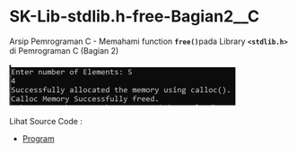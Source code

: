 # SK-Lib-stdlib.h-free-Bagian2__C
Arsip Pemrograman C - Memahami function <code><b>free()</b></code>pada Library <code><b>&lt;stdlib.h></b></code> di Pemrograman C (Bagian 2)<br><br>
<img src="https://github.com/RizkyKhapidsyah/SK-Lib-stdlib.h-free-Bagian2__C/blob/master/SK-Lib-stdlib.h-free-Bagian2__C/x64/result/001.JPG"><br><br>
Lihat Source Code : <br>
- <a href="https://github.com/RizkyKhapidsyah/SK-Lib-stdlib.h-free-Bagian2__C/blob/master/SK-Lib-stdlib.h-free-Bagian2__C/Source.c">Program</a>
